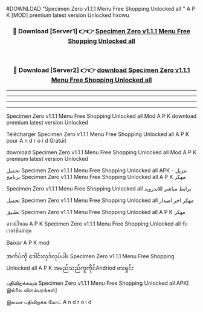 #DOWNLOAD "Specimen Zero v1.1.1 Menu Free Shopping Unlocked all " A P K [MOD] premium latest version Unlocked hxowu 



<div align="center">

<h3>🔴 Download [Server1] 👉👉 <a href="https://apkdownload12.web.app/?title=Specimen Zero v1.1.1 Menu Free Shopping Unlocked all ">Specimen Zero v1.1.1 Menu Free Shopping Unlocked all  </a></h3><br>

<h3>🔴 Download [Server2] 👉👉 <a href="https://apkdownload12.web.app/?title=Specimen Zero v1.1.1 Menu Free Shopping Unlocked all ">download Specimen Zero v1.1.1 Menu Free Shopping Unlocked all  </a></h3>
</div>


----------------------------------------------------------

----------------------------------------------------------

----------------------------------------------------------

----------------------------------------------------------


Specimen Zero v1.1.1 Menu Free Shopping Unlocked all  Mod A P K download premium latest version Unlocked

Télécharger  Specimen Zero v1.1.1 Menu Free Shopping Unlocked all  A P K pour A n d r o i d Gratuit

download Specimen Zero v1.1.1 Menu Free Shopping Unlocked all  Mod A P K premium latest version Unlocked

تحميل Specimen Zero v1.1.1 Menu Free Shopping Unlocked all  APK - تنزيل برنامج Specimen Zero v1.1.1 Menu Free Shopping Unlocked all  A P K مهكر

Specimen Zero v1.1.1 Menu Free Shopping Unlocked all  برابط مباشر للاندرويد

تحميل Specimen Zero v1.1.1 Menu Free Shopping Unlocked all  مهكر اخر اصدار

تطبيق Specimen Zero v1.1.1 Menu Free Shopping Unlocked all  A P K مهكر

ดาวน์โหลด A P K Specimen Zero v1.1.1 Menu Free Shopping Unlocked all  รับเวอร์ชันล่าสุด

Baixar A P K mod

အက်ပ်ကို ဒေါင်းလုဒ်လုပ်ပါ။ Specimen Zero v1.1.1 Menu Free Shopping Unlocked all  A P K အမည်သည်ကူကိုင်Andriod ဗားရှင်း

பதிவிறக்கவும் Specimen Zero v1.1.1 Menu Free Shopping Unlocked all  APK[ இல்லை விளம்பரங்கள்] 
 
இலவச பதிவிறக்க மோட் A n d r o i d



